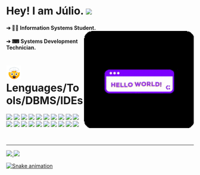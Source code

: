 # Hey! I am Júlio. <img src="https://raw.githubusercontent.com/iampavangandhi/iampavangandhi/master/gifs/Hi.gif" width="30px">

<div>
  
####  ➔ 👨‍💻 Information Systems Student. <img align="right" alt="gif" width="295px" src="https://github.com/AsTunO/AsTunO/blob/main/GitGif/HelloGif.gif">
####  ➔ ⌨ Systems Development Technician.           
  
</div>

# <img src="https://github.com/AsTunO/AsTunO/blob/main/GitGif/emoji.gif" width="40px"> Lenguages/Tools/DBMS/IDEs

<div aling="center">
  
<p aling="center">
<img height="28em" src="https://img.shields.io/badge/Java-ED8B00?style=for-the-badge&logo=java&logoColor=white"/>
<img height="28em" src="https://img.shields.io/badge/Python-3776AB?style=for-the-badge&logo=python&logoColor=white"/>
<img height="28em" src="https://img.shields.io/badge/JavaScript-F7DF1E?style=for-the-badge&logo=javascript&logoColor=black"/>
<img height="28em" src="https://img.shields.io/badge/HTML5-E34F26?style=for-the-badge&logo=html5&logoColor=white"/>
<img height="28em" src="https://img.shields.io/badge/CSS3-1572B6?style=for-the-badge&logo=css3&logoColor=white"/>
<img height="28m" src="https://img.shields.io/badge/MySQL-00000F?style=for-the-badge&logo=mysql&logoColor=white"/>
<img height="28m" src="https://img.shields.io/badge/Microsoft_SQL_Server-CC2927?style=for-the-badge&logo=microsoft-sql-server&logoColor=white"/>
<img height="28m" src="https://img.shields.io/badge/TypeScript-007ACC?style=for-the-badge&logo=typescript&logoColor=white"/>
<img height="28m" src="https://img.shields.io/badge/Node.js-339933?style=for-the-badge&logo=nodedotjs&logoColor=white"/>
<img height="28m" src="https://img.shields.io/badge/npm-CB3837?style=for-the-badge&logo=npm&logoColor=white"/>
<img height="28m" src="https://img.shields.io/badge/React-20232A?style=for-the-badge&logo=react&logoColor=61DAFB"/>
<img height="28m" src="https://img.shields.io/badge/Spring_Boot-F2F4F9?style=for-the-badge&logo=spring-boot"/>
<img height="28m" src="https://img.shields.io/badge/next.js-000000?style=for-the-badge&logo=nextdotjs&logoColor=white"/>
<img height="28m" src="https://img.shields.io/badge/Postman-FF6C37?style=for-the-badge&logo=Postman&logoColor=white"/>
<img height="28m" src="https://img.shields.io/badge/Insomnia-5849be?style=for-the-badge&logo=Insomnia&logoColor=white"/>
<img height="28m" src="https://img.shields.io/badge/Bootstrap-563D7C?style=for-the-badge&logo=bootstrap&logoColor=white"/>
<img height="28m" src="https://img.shields.io/badge/jQuery-0769AD?style=for-the-badge&logo=jquery&logoColor=white"/>
<img height="28m" src="https://img.shields.io/badge/React_Native-20232A?style=for-the-badge&logo=react&logoColor=61DAFB"/>
<img height="28m" src="https://img.shields.io/badge/Material--UI-0081CB?style=for-the-badge&logo=material-ui&logoColor=white"/>
<img height="28m" src="https://img.shields.io/badge/Figma-F24E1E?style=for-the-badge&logo=figma&logoColor=white"/>
</p>
</br>

</div>

---

<div>
  
  <a href="https://github.com/AsTunO">
  <img height="235m" src="https://github-readme-stats.vercel.app/api?username=AsTunO&show_icons=true&theme=midnight-purple&include_all_commits=true&count_private=true"/>
  <img height="235m" src="https://github-readme-stats.vercel.app/api/top-langs/?username=AsTunO&langs_count=16&theme=midnight-purple"/>
    
</div>

![Snake animation](https://github.com/AsTunO/AsTunO/blob/output/github-contribution-grid-snake.svg)
